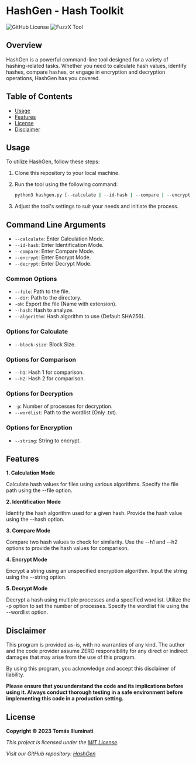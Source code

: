 # HashGen - Hash Toolkit

![GitHub License](https://img.shields.io/badge/License-MIT-green) ![FuzzX Tool](https://img.shields.io/badge/Tool-Hash_Toolkit-blue)

## Overview

HashGen is a powerful command-line tool designed for a variety of hashing-related tasks. Whether you need to calculate hash values, identify hashes, compare hashes, or engage in encryption and decryption operations, HashGen has you covered.

## Table of Contents

- [Usage](#usage)
- [Features](#features)
- [License](#license)
- [Disclaimer](#disclaimer)

## Usage

To utilize HashGen, follow these steps:

1. Clone this repository to your local machine.

2. Run the tool using the following command:

   ```bash
   python3 hashgen.py [--calculate | --id-hash | --compare | --encrypt | --decrypt] [--file FILE] [--dir DIRECTORY] [-oN EXPORT] [--hash HASH] [--algorithm ALGORITHM] [--block-size BLOCK_SIZE] [-p NUM_PROCESSES] [--wordlist WORDLIST] [--string STRING] [-h1 HASH1] [-h2 HASH2]
   ```

3. Adjust the tool's settings to suit your needs and initiate the process.

## Command Line Arguments

- `--calculate`: Enter Calculation Mode.
- `--id-hash`: Enter Identification Mode.
- `--compare`: Enter Compare Mode.
- `--encrypt`: Enter Encrypt Mode.
- `--decrypt`: Enter Decrypt Mode.

### Common Options

- `--file`: Path to the file.
- `--dir`: Path to the directory.
- `-oN`: Export the file (Name with extension).
- `--hash`: Hash to analyze.
- `--algorithm`: Hash algorithm to use (Default SHA256).

### Options for Calculate

- `--block-size`: Block Size.

### Options for Comparison

- `--h1`: Hash 1 for comparison.
- `--h2`: Hash 2 for comparison.

### Options for Decryption

- `-p`: Number of processes for decryption.
- `--wordlist`: Path to the wordlist (Only .txt).

### Options for Encryption 

- `--string`: String to encrypt.

## Features

**1. Calculation Mode**

Calculate hash values for files using various algorithms. Specify the file path using the --file option.

**2. Identification Mode**

Identify the hash algorithm used for a given hash. Provide the hash value using the --hash option.

**3. Compare Mode**

Compare two hash values to check for similarity. Use the --h1 and --h2 options to provide the hash values for comparison.

**4. Encrypt Mode**

Encrypt a string using an unspecified encryption algorithm. Input the string using the --string option.

**5. Decrypt Mode**

Decrypt a hash using multiple processes and a specified wordlist. Utilize the -p option to set the number of processes. Specify the wordlist file using the --wordlist option.

## Disclaimer

This program is provided as-is, with no warranties of any kind. The author and the code provider assume ZERO responsibility for any direct or indirect damages that may arise from the use of this program.

By using this program, you acknowledge and accept this disclaimer of liability.

**Please ensure that you understand the code and its implications before using it. Always conduct thorough testing in a safe environment before implementing this code in a production setting.**

## License

**Copyright © 2023 Tomás Illuminati**

*This project is licensed under the [MIT License](LICENSE).*

*Visit our GitHub repository: [HashGen](https://github.com/tomasilluminati/HashGen)*
